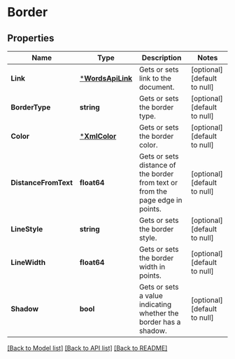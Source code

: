 # Border

## Properties
Name | Type | Description | Notes
------------ | ------------- | ------------- | -------------
**Link** | [***WordsApiLink**](WordsApiLink.md) | Gets or sets link to the document. | [optional] [default to null]
**BorderType** | **string** | Gets or sets the border type.              | [optional] [default to null]
**Color** | [***XmlColor**](XmlColor.md) | Gets or sets the border color.              | [optional] [default to null]
**DistanceFromText** | **float64** | Gets or sets distance of the border from text or from the page edge in points. | [optional] [default to null]
**LineStyle** | **string** | Gets or sets the border style. | [optional] [default to null]
**LineWidth** | **float64** | Gets or sets the border width in points. | [optional] [default to null]
**Shadow** | **bool** | Gets or sets a value indicating whether the border has a shadow. | [optional] [default to null]

[[Back to Model list]](../README.md#documentation-for-models) [[Back to API list]](../README.md#documentation-for-api-endpoints) [[Back to README]](../README.md)


